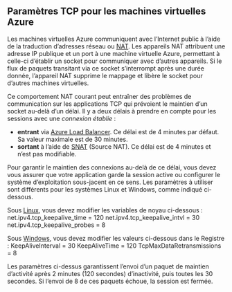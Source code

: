## Paramètres TCP pour les machines virtuelles Azure
Les machines virtuelles Azure communiquent avec l’Internet public à l’aide de la traduction d’adresses réseau ou [NAT][nat]. Les appareils NAT attribuent une adresse IP publique et un port à une machine virtuelle Azure, permettant à celle-ci d’établir un socket pour communiquer avec d’autres appareils. Si le flux de paquets transitant via ce socket s’interrompt après une durée donnée, l’appareil NAT supprime le mappage et libère le socket pour d’autres machines virtuelles.

Ce comportement NAT courant peut entraîner des problèmes de communication sur les applications TCP qui prévoient le maintien d’un socket au-delà d’un délai. Il y a deux délais à prendre en compte pour les sessions avec une *connexion établie* :

* **entrant** via [Azure Load Balancer][azure-lb-timeout]. Ce délai est de 4 minutes par défaut. Sa valeur maximale est de 30 minutes.
* **sortant** à l’aide de [SNAT][snat] \(Source NAT). Ce délai est de 4 minutes et n’est pas modifiable.

Pour garantir le maintien des connexions au-delà de ce délai, vous devez vous assurer que votre application garde la session active ou configurer le système d’exploitation sous-jacent en ce sens. Les paramètres à utiliser sont différents pour les systèmes Linux et Windows, comme indiqué ci-dessous.

Sous [Linux][linux], vous devez modifier les variables de noyau ci-dessous : net.ipv4.tcp\_keepalive\_time = 120 net.ipv4.tcp\_keepalive\_intvl = 30 net.ipv4.tcp\_keepalive\_probes = 8

Sous [Windows][windows], vous devez modifier les valeurs ci-dessous dans le Registre : KeepAliveInterval = 30 KeepAliveTime = 120 TcpMaxDataRetransmissions = 8

Les paramètres ci-dessus garantissent l’envoi d’un paquet de maintien d’activité après 2 minutes (120 secondes) d’inactivité, puis toutes les 30 secondes. Si l’envoi de 8 de ces paquets échoue, la session est fermée.

<!-- links -->
[nat]: http://computer.howstuffworks.com/nat.htm
[snat]: ../load-balancer/load-balancer-overview.md/#source-nat
[linux]: http://tldp.org/HOWTO/TCP-Keepalive-HOWTO/usingkeepalive.html
[windows]: http://blogs.technet.com/b/nettracer/archive/2010/06/03/things-that-you-may-want-to-know-about-tcp-keepalives.aspx
[azure-lb-timeout]: ../load-balancer/load-balancer-tcp-idle-timeout.md